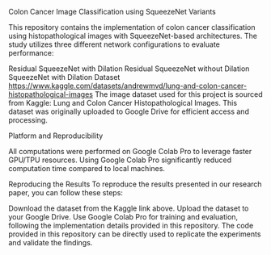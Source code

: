 Colon Cancer Image Classification using SqueezeNet Variants

This repository contains the implementation of colon cancer classification using histopathological images with SqueezeNet-based architectures. The study utilizes three different network configurations to evaluate performance:

Residual SqueezeNet with Dilation
Residual SqueezeNet without Dilation
SqueezeNet with Dilation
Dataset
https://www.kaggle.com/datasets/andrewmvd/lung-and-colon-cancer-histopathological-images
The image dataset used for this project is sourced from Kaggle: Lung and Colon Cancer Histopathological Images. This dataset was originally uploaded to Google Drive for efficient access and processing.

Platform and Reproducibility

All computations were performed on Google Colab Pro to leverage faster GPU/TPU resources. Using Google Colab Pro significantly reduced computation time compared to local machines.

Reproducing the Results
To reproduce the results presented in our research paper, you can follow these steps:

Download the dataset from the Kaggle link above.
Upload the dataset to your Google Drive.
Use Google Colab Pro for training and evaluation, following the implementation details provided in this repository.
The code provided in this repository can be directly used to replicate the experiments and validate the findings.

